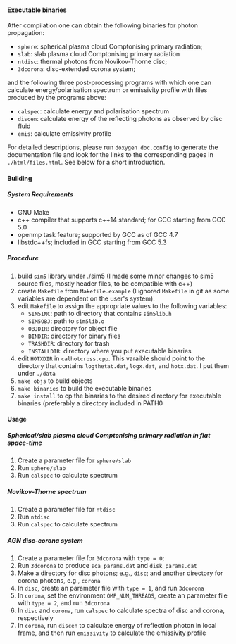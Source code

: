 #### Executable binaries

After compilation one can obtain the following binaries for photon propagation:

- `sphere`: spherical plasma cloud Comptonising primary radiation;
- `slab`: slab plasma cloud Comptonising primary radiation
- `ntdisc`: thermal photons from Novikov-Thorne disc;
- `3dcorona`: disc-extended corona system;

and the following three post-processing programs with which one can calculate
energy/polarisation spectrum or emissivity profile with files produced by the
programs above:

- `calspec`: calculate energy and polarisation spectrum
- `discen`: calculate energy of the reflecting photons as observed by disc fluid
- `emis`: calculate emissivity profile

For detailed descriptions, please run `doxygen doc.config` to generate the documentation file and look
for the links to the corresponding pages in `./html/files.html`. See below for a short introduction.

#### Building
##### System Requirements
- GNU Make
- c++ compiler that supports c++14 standard; for GCC starting from GCC 5.0
- openmp task feature; supported by GCC as of GCC 4.7
- libstdc++fs; included in GCC starting from GCC 5.3

##### Procedure
1. build `sim5` library under ./sim5 (I made some minor changes to sim5 source files, mostly header files, to be compatible with c++)
2. create `Makefile` from `Makefile.example` (I ignored `Makefile` in git as some variables are dependent on the user's system).
3. edit `Makefile` to assign the appropriate values to the following variables:
	- `SIM5INC`: path to directory that contains `sim5lib.h`
	- `SIM5OBJ`: path to `sim5lib.o`
	- `OBJDIR`: directory for object file
	- `BINDIR`: directory for binary files
	- `TRASHDIR`: directory for trash
	- `INSTALLDIR`: directory where you put executable binaries
4. edit `HOTXDIR` in `calhotcross.cpp`. This varaible should point to the directory that contains `logthetat.dat`, `logx.dat`, and `hotx.dat`. I put them under `./data`
5. `make objs` to build objects
6. `make binaries` to build the executable binaries
7. `make install` to cp the binaries to the desired directory for executable binaries (preferably a directory included in PATH0

#### Usage
##### Spherical/slab plasma cloud Comptonising primary radiation in flat space-time
1. Create a parameter file for `sphere/slab`
2. Run `sphere/slab`
3. Run `calspec` to calculate spectrum

##### Novikov-Thorne spectrum
1. Create a parameter file for `ntdisc`
2. Run `ntdisc`
3. Run `calspec` to calculate spectrum

##### AGN disc-corona system
1. Create a parameter file for `3dcorona` with `type = 0`;
2. Run `3dcorona` to produce `sca_params.dat` and `disk_params.dat`
3. Make a directory for disc photons; e.g., `disc`; and another directory for
   corona photons, e.g., `corona`
4. In `disc`, create an parameter file with `type = 1`, and run `3dcorona`
5. In `corona`, set the environment `OMP_NUM_THREADS`, create an parameter file with `type = 2`, and run `3dcorona`
6. In `disc` and `corona`, run `calspec` to calculate spectra of disc and corona, respectively
7. In `corona`, run `discen` to calculate energy of reflection photon in local frame, and then run `emissivity` to calculate the emissivity profile
